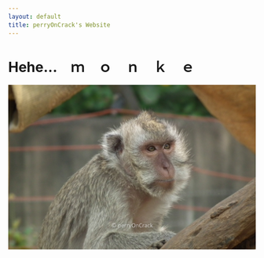 ```yaml
---
layout: default
title: perryOnCrack's Website
---
```


# Hehe...　ｍ　ｏ　ｎ　ｋ　ｅ
![monke](images/monke.jpg)